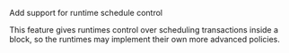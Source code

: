 Add support for runtime schedule control

This feature gives runtimes control over scheduling transactions inside a
block, so the runtimes may implement their own more advanced policies.

